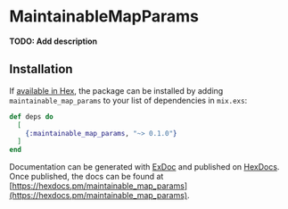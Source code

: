 # MaintainableMapParams

**TODO: Add description**

## Installation

If [available in Hex](https://hex.pm/docs/publish), the package can be installed
by adding `maintainable_map_params` to your list of dependencies in `mix.exs`:

```elixir
def deps do
  [
    {:maintainable_map_params, "~> 0.1.0"}
  ]
end
```

Documentation can be generated with [ExDoc](https://github.com/elixir-lang/ex_doc)
and published on [HexDocs](https://hexdocs.pm). Once published, the docs can
be found at [https://hexdocs.pm/maintainable_map_params](https://hexdocs.pm/maintainable_map_params).

